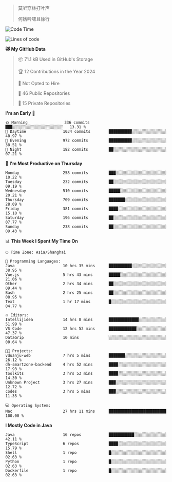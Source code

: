 > 莫听穿林打叶声
> 
> 何妨吟啸且徐行

<!-- ![Github Stats](https://github-readme-stats.vercel.app/api?username=catch6&count_private=true&show_icons=true&theme=gruvbox) -->

<!-- ![Top Langs](https://github-readme-stats.vercel.app/api/top-langs/?username=catch6&layout=compact) -->

<!--START_SECTION:waka-->
![Code Time](http://img.shields.io/badge/Code%20Time-912%20hrs%2016%20mins-blue)

![Lines of code](https://img.shields.io/badge/From%20Hello%20World%20I%27ve%20Written-9.3%20million%20lines%20of%20code-blue)

**🐱 My GitHub Data** 

> 📦 71.1 kB Used in GitHub's Storage 
 > 
> 🏆 12 Contributions in the Year 2024
 > 
> 🚫 Not Opted to Hire
 > 
> 📜 46 Public Repositories 
 > 
> 🔑 15 Private Repositories 
 > 
**I'm an Early 🐤** 

```text
🌞 Morning                336 commits         ███░░░░░░░░░░░░░░░░░░░░░░   13.31 % 
🌆 Daytime                1034 commits        ██████████░░░░░░░░░░░░░░░   40.97 % 
🌃 Evening                972 commits         ██████████░░░░░░░░░░░░░░░   38.51 % 
🌙 Night                  182 commits         ██░░░░░░░░░░░░░░░░░░░░░░░   07.21 % 
```
📅 **I'm Most Productive on Thursday** 

```text
Monday                   258 commits         ███░░░░░░░░░░░░░░░░░░░░░░   10.22 % 
Tuesday                  232 commits         ██░░░░░░░░░░░░░░░░░░░░░░░   09.19 % 
Wednesday                510 commits         █████░░░░░░░░░░░░░░░░░░░░   20.21 % 
Thursday                 709 commits         ███████░░░░░░░░░░░░░░░░░░   28.09 % 
Friday                   381 commits         ████░░░░░░░░░░░░░░░░░░░░░   15.10 % 
Saturday                 196 commits         ██░░░░░░░░░░░░░░░░░░░░░░░   07.77 % 
Sunday                   238 commits         ██░░░░░░░░░░░░░░░░░░░░░░░   09.43 % 
```


📊 **This Week I Spent My Time On** 

```text
🕑︎ Time Zone: Asia/Shanghai

💬 Programming Languages: 
Java                     10 hrs 35 mins      ██████████░░░░░░░░░░░░░░░   38.95 % 
Vue.js                   5 hrs 43 mins       █████░░░░░░░░░░░░░░░░░░░░   21.06 % 
Other                    2 hrs 34 mins       ██░░░░░░░░░░░░░░░░░░░░░░░   09.44 % 
Bash                     2 hrs 25 mins       ██░░░░░░░░░░░░░░░░░░░░░░░   08.95 % 
Text                     1 hr 17 mins        █░░░░░░░░░░░░░░░░░░░░░░░░   04.77 % 

🔥 Editors: 
Intellijidea             14 hrs 8 mins       █████████████░░░░░░░░░░░░   51.99 % 
VS Code                  12 hrs 52 mins      ████████████░░░░░░░░░░░░░   47.37 % 
DataGrip                 10 mins             ░░░░░░░░░░░░░░░░░░░░░░░░░   00.64 % 

🐱‍💻 Projects: 
vduanju-web              7 hrs 5 mins        ███████░░░░░░░░░░░░░░░░░░   26.12 % 
dh-smartzone-backend     4 hrs 52 mins       ████░░░░░░░░░░░░░░░░░░░░░   17.93 % 
toolkits                 3 hrs 53 mins       ████░░░░░░░░░░░░░░░░░░░░░   14.30 % 
Unknown Project          3 hrs 27 mins       ███░░░░░░░░░░░░░░░░░░░░░░   12.72 % 
codes                    3 hrs 5 mins        ███░░░░░░░░░░░░░░░░░░░░░░   11.35 % 

💻 Operating System: 
Mac                      27 hrs 11 mins      █████████████████████████   100.00 % 
```

**I Mostly Code in Java** 

```text
Java                     16 repos            ███████████░░░░░░░░░░░░░░   42.11 % 
TypeScript               6 repos             ████░░░░░░░░░░░░░░░░░░░░░   15.79 % 
Shell                    1 repo              █░░░░░░░░░░░░░░░░░░░░░░░░   02.63 % 
Python                   1 repo              █░░░░░░░░░░░░░░░░░░░░░░░░   02.63 % 
Dockerfile               1 repo              █░░░░░░░░░░░░░░░░░░░░░░░░   02.63 % 
```




<!--END_SECTION:waka-->
